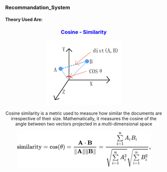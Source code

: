 ### Recommandation_System
#### Theory Used Are:
<h3 align="center" style="color:blue;">Cosine - Similarity</h3> 
<p align="center">
 <img src="https://raw.githubusercontent.com/dhanushnayak/Recommandation_System/master/image/Cosine.png">
 
 </p>
 <p align ='center'>
 Cosine similarity is a metric used to measure how similar the documents are irrespective of their size. Mathematically, it measures the cosine of the angle between two vectors projected in a multi-dimensional space
 </p>

<p align='center'>
 <img src="https://raw.githubusercontent.com/dhanushnayak/Recommandation_System/master/image/cosformula.png">
 </p>
